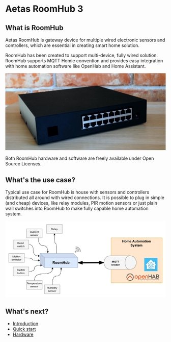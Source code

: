 # Aetas RoomHub 3

## What is RoomHub
Aetas RoomHub is gateway device for multiple wired electronic sensors and controllers, which are essential in creating smart home solution.

RoomHub has been created to support multi-device, fully wired solution. RoomHub supports MQTT Homie convention and provides easy integration with home automation software like OpenHab and Home Assistant.

![RoomHub 3](user-guide/images/box-photo1.jpg)

Both RoomHub hardware and software are freely available under Open Source Licenses.

## What's the use case?

Typical use case for RoomHub is house with sensors and controllers distributed all around with wired connections. It is possible to plug in simple (and cheap) devices, like relay modules, PIR motion sensors or just plain wall switches into RoomHub to make fully capable home automation system.

![RoomHub as MQTT Gateway](user-guide/images/mqtt-gateway.png)


## What's next?

- [Introduction](user-guide/introduction.md)
- [Quick start](user-guide/quick-start.md)
- [Hardware](hardware/board-layout.md)

